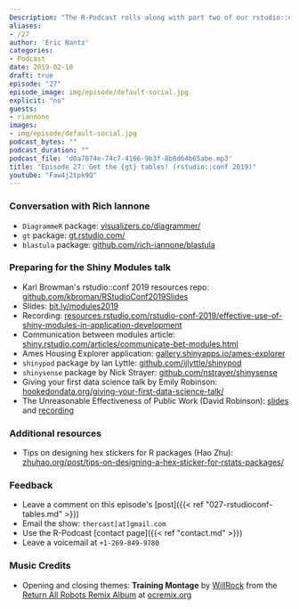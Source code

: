 ```yaml
---
Description: "The R-Podcast rolls along with part two of our rstudio::conf 2019 coverage! In this episode I share my experience" 
aliases:
- /27
author: 'Eric Nantz'
categories:
- Podcast
date: 2019-02-10
draft: true
episode: "27"
episode_image: img/episode/default-social.jpg
explicit: "no"
guests:
- riannone
images:
- img/episode/default-social.jpg
podcast_bytes: ""
podcast_duration: ""
podcast_file: 'd0a7874e-74c7-4166-9b3f-8b8d64b65abe.mp3'
title: "Episode 27: Get the {gt} tables! (rstudio::conf 2019)"
youtube: "Faw4j2tpk9Q"
---
```


### Conversation with Rich Iannone

* `DiagrammeR` package: [visualizers.co/diagrammer/](http://visualizers.co/diagrammer/)
* `gt` package: [gt.rstudio.com/](https://gt.rstudio.com/)
* `blastula` package: [github.com/rich-iannone/blastula](https://github.com/rich-iannone/blastula)

### Preparing for the Shiny Modules talk

* Karl Browman's rstudio::conf 2019 resources repo: [github.com/kbroman/RStudioConf2019Slides](https://github.com/kbroman/RStudioConf2019Slides)
* Slides: [bit.ly/modules2019](https://bit.ly/modules2019)
* Recording: [resources.rstudio.com/rstudio-conf-2019/effective-use-of-shiny-modules-in-application-development](https://resources.rstudio.com/rstudio-conf-2019/effective-use-of-shiny-modules-in-application-development)
* Communication between modules article: [shiny.rstudio.com/articles/communicate-bet-modules.html](http://shiny.rstudio.com/articles/communicate-bet-modules.html)
* Ames Housing Explorer application: [gallery.shinyapps.io/ames-explorer](https://gallery.shinyapps.io/ames-explorer)
* `shinypod` package by Ian Lyttle: [github.com/ijlyttle/shinypod](https://github.com/ijlyttle/shinypod)
* `shinysense` package by Nick Strayer:  [github.com/nstrayer/shinysense](https://github.com/nstrayer/shinysense)
* Giving your first data science talk by Emily Robinson: [hookedondata.org/giving-your-first-data-science-talk/](https://hookedondata.org/giving-your-first-data-science-talk/)
* The Unreasonable Effectiveness of Public Work (David Robinson): [slides](https://www.dropbox.com/s/jk7216yr30ztpdp/DavidRobinson-RStudio-2019-old.pdf?dl=0) and [recording](https://resources.rstudio.com/rstudio-conf-2019/the-unreasonable-effectiveness-of-public-work)

### Additional resources

* Tips on designing hex stickers for R packages (Hao Zhu): [zhuhao.org/post/tips-on-designing-a-hex-sticker-for-rstats-packages/](https://zhuhao.org/post/tips-on-designing-a-hex-sticker-for-rstats-packages/)

### Feedback

- Leave a comment on this episode's [post]({{< ref "027-rstudioconf-tables.md" >}})
- Email the show: `thercast[at]gmail.com`
- Use the R-Podcast [contact page]({{< ref "contact.md" >}})
- Leave a voicemail at `+1-269-849-9780`

### Music Credits

- Opening and closing themes: __Training Montage__ by [WillRock](http://ocremix.org/artist/5043/willrock)  from the [Return All Robots Remix Album](http://ocremix.org/events/returnallrobots/) at [ocremix.org](http://ocremix.org/)
